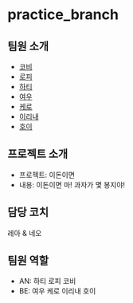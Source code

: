 # practice_branch

## 팀원 소개
- [코비](https://github.com/sujin9/practice_branch/blob/dev/covy.md)
- [로피](https://github.com/sujin9/practice_branch/blob/dev/%EB%A1%9C%ED%94%BC.md)
- [하티](https://github.com/sujin9/practice_branch/blob/dev/hottea.md)
- [여우](fox.md)
- [케로](https://github.com/sujin9/practice_branch/blob/dev/kero.md)
- [이리내](https://github.com/sujin9/practice_branch/blob/dev/%EC%9D%B4%EB%A6%AC%EB%82%B4.md)
- [호이](https://github.com/sujin9/practice_branch/blob/dev/hoy.md)

## 프로젝트 소개
- 프로젝트: 이돈이면
- 내용: 이돈이면 마! 과자가 몇 봉지야!

## 담당 코치
레아 & 네오

## 팀원 역할
- AN: 하티 로피 코비
- BE: 여우 케로 이리내 호이
